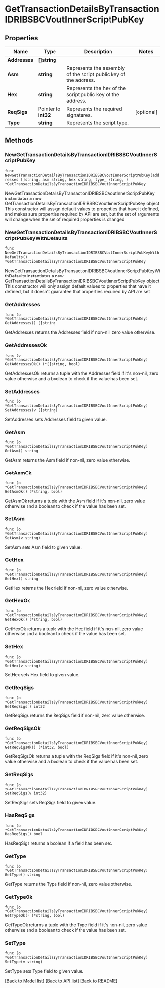# GetTransactionDetailsByTransactionIDRIBSBCVoutInnerScriptPubKey

## Properties

Name | Type | Description | Notes
------------ | ------------- | ------------- | -------------
**Addresses** | **[]string** |  | 
**Asm** | **string** | Represents the assembly of the script public key of the address. | 
**Hex** | **string** | Represents the hex of the script public key of the address. | 
**ReqSigs** | Pointer to **int32** | Represents the required signatures. | [optional] 
**Type** | **string** | Represents the script type. | 

## Methods

### NewGetTransactionDetailsByTransactionIDRIBSBCVoutInnerScriptPubKey

`func NewGetTransactionDetailsByTransactionIDRIBSBCVoutInnerScriptPubKey(addresses []string, asm string, hex string, type_ string, ) *GetTransactionDetailsByTransactionIDRIBSBCVoutInnerScriptPubKey`

NewGetTransactionDetailsByTransactionIDRIBSBCVoutInnerScriptPubKey instantiates a new GetTransactionDetailsByTransactionIDRIBSBCVoutInnerScriptPubKey object
This constructor will assign default values to properties that have it defined,
and makes sure properties required by API are set, but the set of arguments
will change when the set of required properties is changed

### NewGetTransactionDetailsByTransactionIDRIBSBCVoutInnerScriptPubKeyWithDefaults

`func NewGetTransactionDetailsByTransactionIDRIBSBCVoutInnerScriptPubKeyWithDefaults() *GetTransactionDetailsByTransactionIDRIBSBCVoutInnerScriptPubKey`

NewGetTransactionDetailsByTransactionIDRIBSBCVoutInnerScriptPubKeyWithDefaults instantiates a new GetTransactionDetailsByTransactionIDRIBSBCVoutInnerScriptPubKey object
This constructor will only assign default values to properties that have it defined,
but it doesn't guarantee that properties required by API are set

### GetAddresses

`func (o *GetTransactionDetailsByTransactionIDRIBSBCVoutInnerScriptPubKey) GetAddresses() []string`

GetAddresses returns the Addresses field if non-nil, zero value otherwise.

### GetAddressesOk

`func (o *GetTransactionDetailsByTransactionIDRIBSBCVoutInnerScriptPubKey) GetAddressesOk() (*[]string, bool)`

GetAddressesOk returns a tuple with the Addresses field if it's non-nil, zero value otherwise
and a boolean to check if the value has been set.

### SetAddresses

`func (o *GetTransactionDetailsByTransactionIDRIBSBCVoutInnerScriptPubKey) SetAddresses(v []string)`

SetAddresses sets Addresses field to given value.


### GetAsm

`func (o *GetTransactionDetailsByTransactionIDRIBSBCVoutInnerScriptPubKey) GetAsm() string`

GetAsm returns the Asm field if non-nil, zero value otherwise.

### GetAsmOk

`func (o *GetTransactionDetailsByTransactionIDRIBSBCVoutInnerScriptPubKey) GetAsmOk() (*string, bool)`

GetAsmOk returns a tuple with the Asm field if it's non-nil, zero value otherwise
and a boolean to check if the value has been set.

### SetAsm

`func (o *GetTransactionDetailsByTransactionIDRIBSBCVoutInnerScriptPubKey) SetAsm(v string)`

SetAsm sets Asm field to given value.


### GetHex

`func (o *GetTransactionDetailsByTransactionIDRIBSBCVoutInnerScriptPubKey) GetHex() string`

GetHex returns the Hex field if non-nil, zero value otherwise.

### GetHexOk

`func (o *GetTransactionDetailsByTransactionIDRIBSBCVoutInnerScriptPubKey) GetHexOk() (*string, bool)`

GetHexOk returns a tuple with the Hex field if it's non-nil, zero value otherwise
and a boolean to check if the value has been set.

### SetHex

`func (o *GetTransactionDetailsByTransactionIDRIBSBCVoutInnerScriptPubKey) SetHex(v string)`

SetHex sets Hex field to given value.


### GetReqSigs

`func (o *GetTransactionDetailsByTransactionIDRIBSBCVoutInnerScriptPubKey) GetReqSigs() int32`

GetReqSigs returns the ReqSigs field if non-nil, zero value otherwise.

### GetReqSigsOk

`func (o *GetTransactionDetailsByTransactionIDRIBSBCVoutInnerScriptPubKey) GetReqSigsOk() (*int32, bool)`

GetReqSigsOk returns a tuple with the ReqSigs field if it's non-nil, zero value otherwise
and a boolean to check if the value has been set.

### SetReqSigs

`func (o *GetTransactionDetailsByTransactionIDRIBSBCVoutInnerScriptPubKey) SetReqSigs(v int32)`

SetReqSigs sets ReqSigs field to given value.

### HasReqSigs

`func (o *GetTransactionDetailsByTransactionIDRIBSBCVoutInnerScriptPubKey) HasReqSigs() bool`

HasReqSigs returns a boolean if a field has been set.

### GetType

`func (o *GetTransactionDetailsByTransactionIDRIBSBCVoutInnerScriptPubKey) GetType() string`

GetType returns the Type field if non-nil, zero value otherwise.

### GetTypeOk

`func (o *GetTransactionDetailsByTransactionIDRIBSBCVoutInnerScriptPubKey) GetTypeOk() (*string, bool)`

GetTypeOk returns a tuple with the Type field if it's non-nil, zero value otherwise
and a boolean to check if the value has been set.

### SetType

`func (o *GetTransactionDetailsByTransactionIDRIBSBCVoutInnerScriptPubKey) SetType(v string)`

SetType sets Type field to given value.



[[Back to Model list]](../README.md#documentation-for-models) [[Back to API list]](../README.md#documentation-for-api-endpoints) [[Back to README]](../README.md)


